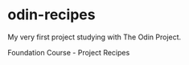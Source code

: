 # odin-recipes
My very first project studying with The Odin Project. 

Foundation Course - Project Recipes